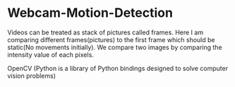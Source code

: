 # Webcam-Motion-Detection

Videos can be treated as stack of pictures called frames. Here I am comparing different frames(pictures) to the first frame which should be static(No movements initially). We compare two images by comparing the intensity value of each pixels.

OpenCV (Python is a library of Python bindings designed to solve computer vision problems)
